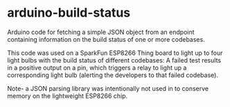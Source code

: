 # arduino-build-status
Arduino code for fetching a simple JSON object from an endpoint containing information on the build status of one or more codebases.

This code was used on a SparkFun ESP8266 Thing board to light up to four light bulbs with the build status of different codebases: A failed test results in a positive output on a pin, which triggers a relay to light up a corresponding light bulb (alerting the developers to that failed codebase).

Note- a JSON parsing library was intentionally not used in to conserve memory on the lightweight ESP8266 chip.
